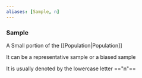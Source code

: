 ```yaml
---
aliases: [Sample, n]
---
```


### Sample
A Small portion of the [[Population|Population]]

It can be a representative sample or a biased sample

It is usually denoted by the lowercase letter =="n"==